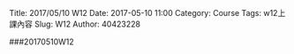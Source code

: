 Title: 2017/05/10 W12
Date: 2017-05-10 11:00
Category: Course
Tags: w12上課內容
Slug: W12
Author: 40423228

###20170510W12

<!-- PELICAN_END_SUMMARY -->


